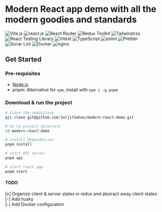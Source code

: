 # Modern React app demo with all the modern goodies and standards

<div>
  <img src="https://img.shields.io/badge/vite-%23646CFF.svg?style=for-the-badge&logo=vite&logoColor=white" alt="Vite.js" />
  <img src="https://img.shields.io/badge/React-20232A?style=for-the-badge&logo=react&logoColor=61DAFB" alt="react.js" />
  <img src="https://img.shields.io/badge/React_Router-CA4245?style=for-the-badge&logo=react-router&logoColor=white" alt="React Router" />
  <img src="https://img.shields.io/badge/Redux-593D88?style=for-the-badge&logo=redux&logoColor=white" alt="Redux Toolkit" />
  <img src="https://img.shields.io/badge/Tailwind_CSS-38B2AC?style=for-the-badge&logo=tailwind-css&logoColor=white" alt="Tailwindcss" />
  <img src="https://img.shields.io/badge/-TestingLibrary-%23E33332?style=for-the-badge&logo=testing-library&logoColor=white" alt="React Testing Library" />
  <img src="https://img.shields.io/badge/Vitest-fcc72b?style=for-the-badge&logo=vitest&logoColor=white" alt="Vitest" />
  <img src="https://img.shields.io/badge/TypeScript-007ACC?style=for-the-badge&logo=typescript&logoColor=white" alt="TypeScript" />
  <img src="https://img.shields.io/badge/eslint-3A33D1?style=for-the-badge&logo=eslint&logoColor=white" alt="eslint" />
  <img src="https://img.shields.io/badge/prettier-1A2C34?style=for-the-badge&logo=prettier&logoColor=F7BA3E" alt="Prettier" />
  <img src="https://img.shields.io/badge/SonarLint-CB2029?style=for-the-badge&logo=sonarlint&logoColor=white" alt="Sonar Lint" />
  <img src="https://img.shields.io/badge/docker-2496ed?style=for-the-badge&logo=Docker&logoColor=white" alt="Docker" />
  <img src="https://img.shields.io/badge/nginx-27963a?style=for-the-badge&logo=NGINX&logoColor=white" alt="nginx" />
</div>

## Get Started

### Pre-requisites

- [Node.js](https://nodejs.org/en/download)
- pnpm: Alternative for `npm`, install with `npm i -g pnpm`

### Download & run the project

```bash
# Clone the repository
git clone git@github.com:SurjitSahoo/modern-react-demo.git

# Go to project directory
cd modern-react-demo

# install dependencies
pnpm install

# start API server
pnpm api

# start react app
pnpm start
```

#### TODO

[x] Organize client & server states in redux and abstract away client states  
[-] Add husky  
[-] Add Docker configuration
